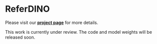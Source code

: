 # ReferDINO
Please visit our [**project page**](https://isee-laboratory.github.io/ReferDINO) for more details.

This work is currently under review. The code and model weights will be released soon.
